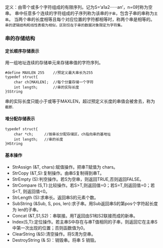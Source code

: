 定义：由零个或多个字符组成的有限序列。记为S=‘a1a2······an’，n=0时称为空串。
串中任意多个连续的字符组成的子序列称为该串的`子串`，包含子串的串称为`主串`。
当两个串的长度相等且每个对应位置的字符都相等时，称两个串是相等的。
`串的逻辑结构和线性表极为相似，区别仅在于串的数据对象限定为字符集。`
### 串的存储结构
#### 定长顺序存储表示
用一组地址连续的存储单元来存储串值的字符序列。
```
#define MAXLEN 255    //预定义最大串长为255
typedef struct{
	char ch[MAXLEN];  //每个分量存储一个字符
	int length;       //串的实际长度
}SString
```
串的实际长度只能小于或等于MAXLEN，超过预定义长度的串值会被舍去，称为`截断`.
#### 堆分配存储表示
```
typedef struct{
	char *ch;     //按串长分配存储区，ch指向串的基地址
	int length;   //串的长度
}HString
```
#### 基本操作
+ StrAssign (&T, chars):赋值操作。把串T赋值为 chars。
+ StrCopy (&T,S):复制操作。由串S复制得到串T。
+ StrEmpty (S):判空操作。若S为空串，则返回TRUE,否则返回FALSE。
+ StrCompare (S,T):比较操作。若S>T,则返回值=0；若S=T,则返回值=0；若S<T, 则返回值<0。
+ StrLength (S):求串长。返回串S的元素个数。
+ SubString (&Sub, S, pos, len):求子串。用Sub返回串S的第pos个字符起长度为 len的子串。
+ Concat (&T,S1,S2)：串联接。用T返回由S1和S2联接而成的新串。
+ Index(S,T):定位操作。若主串S中存在与串T值相同的子串，则返回它在主串S中第一次出现的位置；否则函数值为0。
+ ClearString (&S):清空操作。将S清为空串。
+ DestroyString (& S)：销毁串。将串 S 销毁。